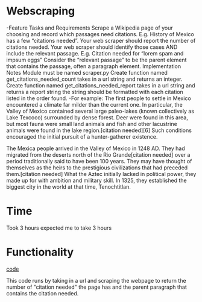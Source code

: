 # Webscraping 

-Feature Tasks and Requirements
Scrape a Wikipedia page of your choosing and record which passages need citations.
E.g. History of Mexico has a few “citations needed”.
Your web scraper should report the number of citations needed.
Your web scraper should identify those cases AND include the relevant passage.
E.g. Citation needed for “lorem spam and impsum eggs”
Consider the “relevant passage” to be the parent element that contains the passage, often a paragraph element.
Implementation Notes
Module must be named scraper.py
Create function named get_citations_needed_count
takes in a url string and returns an integer.
Create function named get_citations_needed_report
takes in a url string and returns a report string
the string should be formatted with each citation listed in the order found.
-For example:
The first people to settle in Mexico encountered a climate far milder than the current one. In particular, the Valley of Mexico contained several large paleo-lakes (known collectively as Lake Texcoco) surrounded by dense forest. Deer were found in this area, but most fauna were small land animals and fish and other lacustrine animals were found in the lake region.[citation needed][6] Such conditions encouraged the initial pursuit of a hunter-gatherer existence.

The Mexica people arrived in the Valley of Mexico in 1248 AD. They had migrated from the deserts north of the Rio Grande[citation needed] over a period traditionally said to have been 100 years. They may have thought of themselves as the heirs to the prestigious civilizations that had preceded them.[citation needed] What the Aztec initially lacked in political power, they made up for with ambition and military skill. In 1325, they established the biggest city in the world at that time, Tenochtitlan.

# Time

Took 3 hours expected me to take 3 hours

# Functionality 

[code](https://github.com/houseofpython/web-scraper/blob/fbd847703a0bddb4c4d5cf1675e9a8049fdcb10b/scraper.py)

This code runs by taking in a url and scraping the webpage to return the number of "citation needed" the page has and the parent paragraph that contains the citation needed. 
